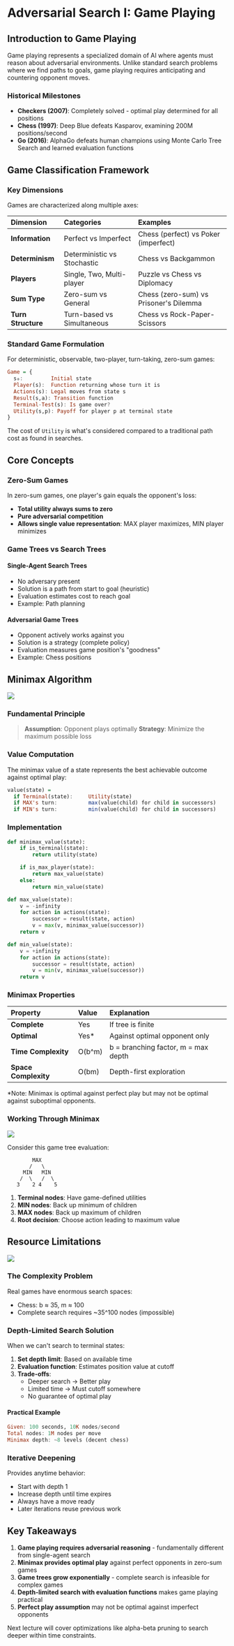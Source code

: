# Adversarial Search I: Game Playing

## Introduction to Game Playing

Game playing represents a specialized domain of AI where agents must reason about adversarial environments. Unlike standard search problems where we find paths to goals, game playing requires anticipating and countering opponent moves.

### Historical Milestones

- **Checkers (2007)**: Completely solved - optimal play determined for all positions
- **Chess (1997)**: Deep Blue defeats Kasparov, examining 200M positions/second
- **Go (2016)**: AlphaGo defeats human champions using Monte Carlo Tree Search and learned evaluation functions

## Game Classification Framework

### Key Dimensions

Games are characterized along multiple axes:

| Dimension          | Categories                  | Examples                               |
| :----------------- | :-------------------------- | :------------------------------------- |
| **Information**    | Perfect vs Imperfect        | Chess (perfect) vs Poker (imperfect)   |
| **Determinism**    | Deterministic vs Stochastic | Chess vs Backgammon                    |
| **Players**        | Single, Two, Multi-player   | Puzzle vs Chess vs Diplomacy           |
| **Sum Type**       | Zero-sum vs General         | Chess (zero-sum) vs Prisoner's Dilemma |
| **Turn Structure** | Turn-based vs Simultaneous  | Chess vs Rock-Paper-Scissors           |

### Standard Game Formulation

For deterministic, observable, two-player, turn-taking, zero-sum games:

```haskell
Game = {
  s₀:         Initial state
  Player(s):  Function returning whose turn it is
  Actions(s): Legal moves from state s
  Result(s,a): Transition function
  Terminal-Test(s): Is game over?
  Utility(s,p): Payoff for player p at terminal state
}
```

The cost of `Utility` is what's considered compared to a traditional path cost as found in searches.

## Core Concepts

### Zero-Sum Games

In zero-sum games, one player's gain equals the opponent's loss:

- **Total utility always sums to zero**
- **Pure adversarial competition**
- **Allows single value representation**: MAX player maximizes, MIN player minimizes

### Game Trees vs Search Trees

#### Single-Agent Search Trees

- No adversary present
- Solution is a path from start to goal (heuristic)
- Evaluation estimates cost to reach goal
- Example: Path planning

#### Adversarial Game Trees

- Opponent actively works against you
- Solution is a strategy (complete policy)
- Evaluation measures game position's "goodness"
- Example: Chess positions

## Minimax Algorithm

![](Assets/GameTree-MinMax.png)

### Fundamental Principle

> **Assumption**: Opponent plays optimally
> **Strategy**: Minimize the maximum possible loss

### Value Computation

The minimax value of a state represents the best achievable outcome against optimal play:

```haskell
value(state) =
  if Terminal(state):     Utility(state)
  if MAX's turn:          max(value(child) for child in successors)
  if MIN's turn:          min(value(child) for child in successors)
```

### Implementation

```python
def minimax_value(state):
    if is_terminal(state):
        return utility(state)

    if is_max_player(state):
        return max_value(state)
    else:
        return min_value(state)

def max_value(state):
    v = -infinity
    for action in actions(state):
        successor = result(state, action)
        v = max(v, minimax_value(successor))
    return v

def min_value(state):
    v = +infinity
    for action in actions(state):
        successor = result(state, action)
        v = min(v, minimax_value(successor))
    return v
```

### Minimax Properties

| Property             | Value  | Explanation                         |
| :------------------- | :----- | :---------------------------------- |
| **Complete**         | Yes    | If tree is finite                   |
| **Optimal**          | Yes\*  | Against optimal opponent only       |
| **Time Complexity**  | O(b^m) | b = branching factor, m = max depth |
| **Space Complexity** | O(bm)  | Depth-first exploration             |

\*Note: Minimax is optimal against perfect play but may not be optimal against suboptimal opponents.

### Working Through Minimax

![](Assets/GameTree-SolveMinMax.png)

Consider this game tree evaluation:

```
        MAX
       /   \
     MIN   MIN
    /  \   /  \
   3    2 4    5
```

1. **Terminal nodes**: Have game-defined utilities
2. **MIN nodes**: Back up minimum of children
3. **MAX nodes**: Back up maximum of children
4. **Root decision**: Choose action leading to maximum value

## Resource Limitations

![](Assets/GameTree-ResourceLimits.png)

### The Complexity Problem

Real games have enormous search spaces:

- Chess: b ≈ 35, m ≈ 100
- Complete search requires ~35^100 nodes (impossible)

### Depth-Limited Search Solution

When we can't search to terminal states:

1. **Set depth limit**: Based on available time
2. **Evaluation function**: Estimates position value at cutoff
3. **Trade-offs**:
   - Deeper search → Better play
   - Limited time → Must cutoff somewhere
   - No guarantee of optimal play

#### Practical Example

```haskell
Given: 100 seconds, 10K nodes/second
Total nodes: 1M nodes per move
Minimax depth: ~8 levels (decent chess)
```

### Iterative Deepening

Provides anytime behavior:

- Start with depth 1
- Increase depth until time expires
- Always have a move ready
- Later iterations reuse previous work

## Key Takeaways

1. **Game playing requires adversarial reasoning** - fundamentally different from single-agent search
2. **Minimax provides optimal play** against perfect opponents in zero-sum games
3. **Game trees grow exponentially** - complete search is infeasible for complex games
4. **Depth-limited search with evaluation functions** makes game playing practical
5. **Perfect play assumption** may not be optimal against imperfect opponents

Next lecture will cover optimizations like alpha-beta pruning to search deeper within time constraints.
